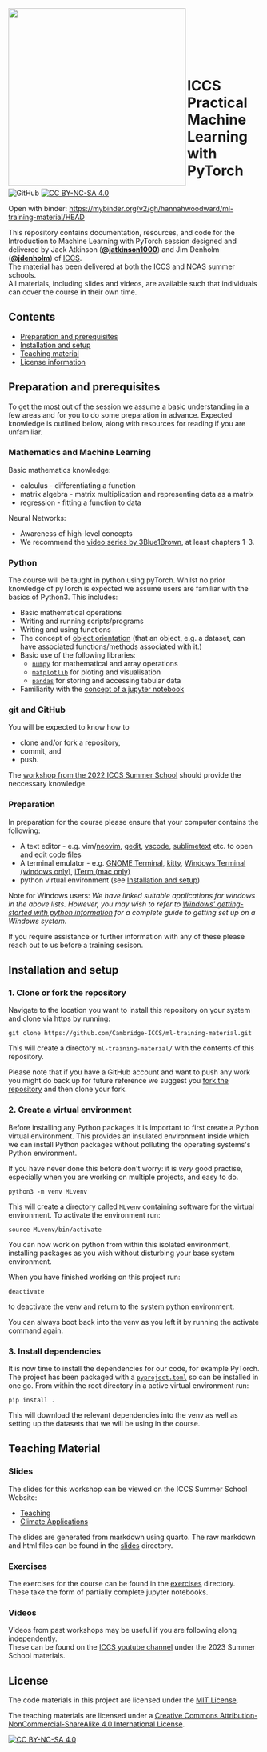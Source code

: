 <img src="https://iccs.cam.ac.uk/sites/iccs.cam.ac.uk/files/logo2_1.png"  width="355" align="left">

<br><br><br><br><br>

# ICCS Practical Machine Learning with PyTorch

![GitHub](https://img.shields.io/github/license/Cambridge-ICCS/ml-training-material)
[![CC BY-NC-SA 4.0][cc-by-nc-sa-shield]][cc-by-nc-sa]

Open with binder: https://mybinder.org/v2/gh/hannahwoodward/ml-training-material/HEAD

This repository contains documentation, resources, and code for the Introduction to
Machine Learning with PyTorch session designed and delivered by Jack Atkinson ([**@jatkinson1000**](https://github.com/jatkinson1000))
and Jim Denholm ([**@jdenholm**](https://github.com/jdenholm)) of [ICCS](https://github.com/Cambridge-ICCS).  
The material has been delivered at both the [ICCS](https://iccs.cam.ac.uk/events/iccs-summer-school-2023) 
and [NCAS](https://ncas.ac.uk/study-with-us/climate-modelling-summer-school/) summer schools.  
All materials, including slides and videos, are available such that individuals can cover the course in their own time.


## Contents

- [Preparation and prerequisites](#preparation-and-prerequisites)
- [Installation and setup](#installation-and-setup)
- [Teaching material](#teaching-material)
- [License information](#license)


## Preparation and prerequisites

To get the most out of the session we assume a basic understanding in a few areas and 
for you to do some preparation in advance.
Expected knowledge is outlined below, along with resources for reading if you are unfamiliar.


### Mathematics and Machine Learning

Basic mathematics knowledge:
- calculus - differentiating a function
- matrix algebra - matrix multiplication and representing data as a matrix
- regression - fitting a function to data

Neural Networks:
- Awareness of high-level concepts 
- We recommend the [video series by 3Blue1Brown](https://www.3blue1brown.com/topics/neural-networks), at least chapters 1-3.

### Python
The course will be taught in python using pyTorch.
Whilst no prior knowledge of pyTorch is expected we assume users are familiar with the basics of Python3.
This includes:
- Basic mathematical operations
- Writing and running scripts/programs
- Writing and using functions
- The concept of [object orientation](https://eli5.gg/Object-oriented%20programming) (that an object, e.g. a dataset, can have associated functions/methods associated with it.)
- Basic use of the following libraries:
  - [`numpy`](https://numpy.org/) for mathematical and array operations
  - [`matplotlib`](https://matplotlib.org/) for ploting and visualisation
  - [`pandas`](https://pandas.pydata.org/docs/getting_started/index.html) for storing and accessing tabular data
- Familiarity with the [concept of a jupyter notebook](https://jupyter-notebook-beginner-guide.readthedocs.io/en/latest/index.html)

### git and GitHub
You will be expected to know how to
- clone and/or fork a repository,
- commit, and
- push.

The [workshop from the 2022 ICCS Summer School](https://www.youtube.com/watch?v=ZrwzK4CnJ3Q) 
should provide the neccessary knowledge.

### Preparation
In preparation for the course please ensure that your computer contains the following:
- A text editor - e.g. vim/[neovim](https://neovim.io/), [gedit](https://gedit.en.softonic.com/), [vscode](https://code.visualstudio.com/), [sublimetext](https://www.sublimetext.com/) etc. to open and edit code files
- A terminal emulator - e.g. [GNOME Terminal](https://help.gnome.org/users/gnome-terminal/stable/), [kitty](https://sw.kovidgoyal.net/kitty/), [Windows Terminal (windows only)](https://learn.microsoft.com/en-us/windows/terminal/), [iTerm (mac only)](https://iterm2.com/)
- python virtual environment (see [Installation and setup](#installation-and-setup))

Note for Windows users: _We have linked suitable applications for windows in the above lists.
However, you may wish to refer to [Windows' getting-started with python information](https://learn.microsoft.com/en-us/windows/python/beginners)
for a complete guide to getting set up on a Windows system._

If you require assistance or further information with any of these please reach out to
us before a training sesison.


## Installation and setup

### 1. Clone or fork the repository
Navigate to the location you want to install this repository on your system and clone
via https by running:
```
git clone https://github.com/Cambridge-ICCS/ml-training-material.git
```
This will create a directory `ml-training-material/` with the contents of this repository.

Please note that if you have a GitHub account and want to push any work you might do back
up for future reference we suggest you [fork the repository](https://github.com/Cambridge-ICCS/ml-training-material/fork) 
and then clone your fork.


### 2. Create a virtual environment
Before installing any Python packages it is important to first create a Python virtual environment.
This provides an insulated environment inside which we can install Python packages 
without polluting the operating systems's Python environment.

If you have never done this before don't worry: it is *very* good practise, especially 
when you are working on multiple projects, and easy to do.

```
python3 -m venv MLvenv
```
This will create a directory called `MLvenv` containing software for the virtual environment.
To activate the environment run:
```
source MLvenv/bin/activate
```
You can now work on python from within this isolated environment, installing packages
as you wish without disturbing your base system environment.

When you have finished working on this project run:
```
deactivate
```
to deactivate the venv and return to the system python environment.

You can always boot back into the venv as you left it by running the activate command again.


### 3. Install dependencies

It is now time to install the dependencies for our code, for example PyTorch.
The project has been packaged with a [`pyproject.toml`](pyproject.toml) so can be installed in one go.
From within the root directory in a active virtual environment run:
```
pip install .
```
This will download the relevant dependencies into the venv as well as setting up the datasets that we will be using in the course.


## Teaching Material

### Slides
The slides for this workshop can be viewed on the ICCS Summer School Website:
  - [Teaching](https://cambridge-iccs.github.io/slides/ml-training/slides.html)
  - [Climate Applications](https://cambridge-iccs.github.io/slides/ml-training/applications.html)

The slides are generated from markdown using quarto.
The raw markdown and html files can be found in the [slides](slides/) directory.

### Exercises
The exercises for the course can be found in the [exercises](exercises/) directory.  
These take the form of partially complete jupyter notebooks.

### Videos
Videos from past workshops may be useful if you are following along independently.  
These can be found on the [ICCS youtube channel](https://www.youtube.com/@instituteofcomputingforcli3982) 
under the 2023 Summer School materials.


## License

The code materials in this project are licensed under the [MIT License](LICENSE).

The teaching materials are licensed under a
[Creative Commons Attribution-NonCommercial-ShareAlike 4.0 International License][cc-by-nc-sa].

[cc-by-nc-sa]: http://creativecommons.org/licenses/by-nc-sa/4.0/
[cc-by-nc-sa-image]: https://licensebuttons.net/l/by-nc-sa/4.0/88x31.png
[cc-by-nc-sa-shield]: https://img.shields.io/badge/License-CC%20BY--NC--SA%204.0-lightgrey.svg

[![CC BY-NC-SA 4.0][cc-by-nc-sa-image]][cc-by-nc-sa]
